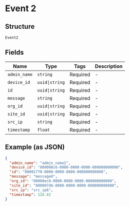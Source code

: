 
# Event 2

## Structure

`Event2`

## Fields

| Name | Type | Tags | Description |
|  --- | --- | --- | --- |
| `admin_name` | `string` | Required | - |
| `device_id` | `uuid\|string` | Required | - |
| `id` | `uuid\|string` | Required | - |
| `message` | `string` | Required | - |
| `org_id` | `uuid\|string` | Required | - |
| `site_id` | `uuid\|string` | Required | - |
| `src_ip` | `string` | Required | - |
| `timestamp` | `float` | Required | - |

## Example (as JSON)

```json
{
  "admin_name": "admin_name2",
  "device_id": "000008c6-0000-0000-0000-000000000000",
  "id": "00001770-0000-0000-0000-000000000000",
  "message": "message0",
  "org_id": "00000ec8-0000-0000-0000-000000000000",
  "site_id": "000007d6-0000-0000-0000-000000000000",
  "src_ip": "src_ip6",
  "timestamp": 128.82
}
```

